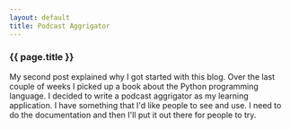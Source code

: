 ```yaml
---
layout: default
title: Podcast Aggrigator
---
```


### {{ page.title }}
My second post explained why I got started with this blog.  Over the last couple of weeks I picked up a book about the Python programming language.  I decided to write a podcast aggrigator as my learning application.  I have something that I'd like people to see and use.  I need to do the documentation and then I'll put it out there for people to try.
